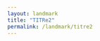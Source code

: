 ```yaml
---
layout: landmark
title: "TITRe2"
permalink: /landmark/titre2
---
```


<!-- Replace this with article content for TITRe2 -->

